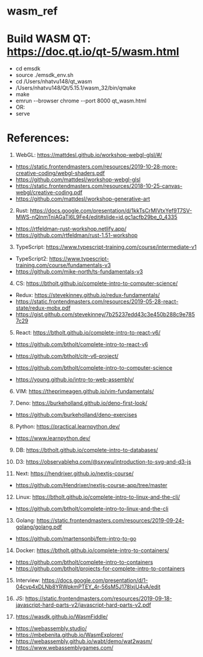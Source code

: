 # wasm_ref
# Build WASM QT: https://doc.qt.io/qt-5/wasm.html
-   cd emsdk
-   source ./emsdk_env.sh
-   cd /Users/nhatvu148/qt_wasm
-   /Users/nhatvu148/Qt/5.15.1/wasm_32/bin/qmake
-   make
-   emrun --browser chrome --port 8000 qt_wasm.html
-   OR:
-   serve

# References:
1.   WebGL: https://mattdesl.github.io/workshop-webgl-glsl/#/
-   https://static.frontendmasters.com/resources/2019-10-28-more-creative-coding/webgl-shaders.pdf
-   https://github.com/mattdesl/workshop-webgl-glsl
-   https://static.frontendmasters.com/resources/2018-10-25-canvas-webgl/creative-coding.pdf
-   https://github.com/mattdesl/workshop-generative-art

2.   Rust: https://docs.google.com/presentation/d/1kkTsCrMIVtxYef9T7SV-MWS-nQlnmTniAGaTl6L9Fe4/edit#slide=id.gc1acfb29be_0_4335
-   https://rtfeldman-rust-workshop.netlify.app/
-   https://github.com/rtfeldman/rust-1.51-workshop


3.   TypeScript: https://www.typescript-training.com/course/intermediate-v1
-   TypeScript2: https://www.typescript-training.com/course/fundamentals-v3
-   https://github.com/mike-north/ts-fundamentals-v3

4.   CS: https://btholt.github.io/complete-intro-to-computer-science/
-   Redux: https://stevekinney.github.io/redux-fundamentals/
-   https://static.frontendmasters.com/resources/2019-05-28-react-state/redux-mobx.pdf
-   https://gist.github.com/stevekinney/7b25237edd43c3e450b288c9e7857c29

5.  React: https://btholt.github.io/complete-intro-to-react-v6/
-   https://github.com/btholt/complete-intro-to-react-v6
-   https://github.com/btholt/citr-v6-project/

-   https://github.com/btholt/complete-intro-to-computer-science
-   https://young.github.io/intro-to-web-assembly/

6.  VIM: https://theprimeagen.github.io/vim-fundamentals/

7.  Deno: https://burkeholland.github.io/deno-first-look/
-   https://github.com/burkeholland/deno-exercises

8.   Python: https://practical.learnpython.dev/
-   https://www.learnpython.dev/

9.   DB: https://btholt.github.io/complete-intro-to-databases/

10.   D3: https://observablehq.com/@sxywu/introduction-to-svg-and-d3-js

11.   Next: https://hendrixer.github.io/nextjs-course/
-   https://github.com/Hendrixer/nextjs-course-app/tree/master

12.   Linux: https://btholt.github.io/complete-intro-to-linux-and-the-cli/
-   https://github.com/btholt/complete-intro-to-linux-and-the-cli

13.   Golang: https://static.frontendmasters.com/resources/2019-09-24-golang/golang.pdf
-   https://github.com/martensonbj/fem-intro-to-go

14.   Docker: https://btholt.github.io/complete-intro-to-containers/
-   https://github.com/btholt/complete-intro-to-containers
-   https://github.com/btholt/projects-for-complete-intro-to-containers

15.   Interview: https://docs.google.com/presentation/d/1-04cvp4xDLNb8YRWpkmPTEY_4r-56sM5J178lxjU4vA/edit

16.   JS: https://static.frontendmasters.com/resources/2019-09-18-javascript-hard-parts-v2/javascript-hard-parts-v2.pdf

17.   https://wasdk.github.io/WasmFiddle/
-   https://webassembly.studio/
-   https://mbebenita.github.io/WasmExplorer/
-   https://webassembly.github.io/wabt/demo/wat2wasm/
-   https://www.webassemblygames.com/
